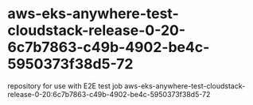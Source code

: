 # aws-eks-anywhere-test-cloudstack-release-0-20-6c7b7863-c49b-4902-be4c-5950373f38d5-72
repository for use with E2E test job aws-eks-anywhere-test-cloudstack-release-0-20:6c7b7863-c49b-4902-be4c-5950373f38d5-72
